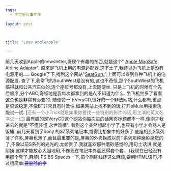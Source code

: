 ```yaml
--- 
tags: 
  - 不可思议事件薄

layout: post



title: "Love AppleApple"

---
```

<div id="msgcns!5F971C000415D85F!544" class="bvMsg">前几天收到Apple的newsletter,发现个有趣的东西,就是这个" <a href="http://store.apple.com/1-800-MY-APPLE/WebObjects/AppleStore?productLearnMore=MA598Z/A">Apple MagSafe Airline Adapter</a>". 原来是飞机上用的电源适配器.这下土了,我还以为飞机上是没有电源用的….. Google了下,找到这个网站"<a href="http://www.seatguru.com/">SeatGuru</a>",上面可以查到各种飞机上的电源配置. 查了下,我常飞的SouthWest是没有的,这也不奇怪,那个SouthWest的飞机搞得就和公共汽车似的,连个座位号都没有,上去随便坐. 只是上飞机的时候有个先后顺序,分个ABC,奇怪地是我每次都拿到的是A,不知道为什么. 
坐飞机坐多了看看<a href="http://lib.verycd.com/2006/10/17/0000124270.html">这个</a>也是非常有必要的. 随便赞一下VeryCD,很好的一个<strike>非法</strike>网站,什么都有,重点是资源稳定,不像BT非常具有时效性.如果网站上找不到的话,打开eMule用搜索功能试一试. [<span style="color:gray;">还有一个小Trick就是如果你要找一些特别的影片的话,用主演的英文名字试一试</span>] 最有趣的是VeryCD这个网站你每次进的话网页标题都不一样,像刚才我进去的就是"不懂装懂,永世饭桶". 看到这个突然想起小学了,也只有小学才会骂人是饭桶. 
前几天看到了Sony 的SZ系列笔记本,觉得比想象中的好多了.底座相比S系列薄了许多,屏幕也薄了,而且最重要的是,屏幕的外壳换成以前T系列那种磨砂感觉的了,不像以前S系列的光光的,太娇贵了.我就喜欢那种磨砂感觉的,用句土话讲,就是耐操.这样才能放心大胆地用,不像现在笔记本外面还得套个套….(我现在已经没有用那个套了,麻烦) 
PS:BS Spaces一下,搞个删除线还这么麻烦,要用HTML语句,不过很简单:<span><font color="#ff0000"><span><font color="#ff0000"><STRIKE></font><font color="#0000ff">要删除的字</font><font color="#ff0000"></STRIKE></font></span></font></span>
</div>
